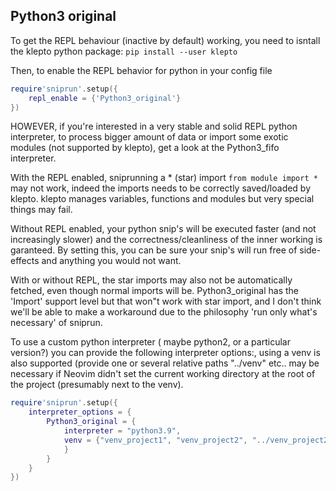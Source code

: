 ## Python3 original

To get the REPL behaviour (inactive by default) working, you need to isntall the klepto python package: `pip install --user klepto`

Then, to enable the REPL behavior for python in your config file

```lua
require'sniprun'.setup({
    repl_enable = {'Python3_original'}
})
```

HOWEVER, if you're interested in a very stable and solid REPL python interpreter, to process bigger amount of data or import some exotic modules (not supported by klepto), get a look at the Python3_fifo interpreter.


With the REPL enabled, sniprunning a \* (star) import `from module import *` may not work, indeed the imports needs to be correctly saved/loaded by klepto. klepto manages variables, functions and modules but very special things may fail.

Without REPL enabled, your python snip's will be executed faster (and not increasingly slower) and the correctness/cleanliness of the inner working is garanteed. By setting this, you can be sure your snip's will run free of side-effects and anything you would not want.

With or without REPL, the star imports may also not be automatically fetched, even though normal imports will be. Python3_original has the 'Import' support level but that won"t work with star import, and I don't think we'll be able to make a workaround due to the philosophy 'run only what's necessary' of sniprun.



To use a custom python interpreter ( maybe python2, or a particular version?) you can provide the following interpreter options:, using a venv is also supported (provide one or several relative paths "../venv" etc.. may be necessary if Neovim didn't set the current working directory at the root of the project (presumably next to the venv).


```lua
require'sniprun'.setup({
    interpreter_options = {
        Python3_original = {
            interpreter = "python3.9",
            venv = {"venv_project1", "venv_project2", "../venv_project2"},
            }
        }
    }
})
```

